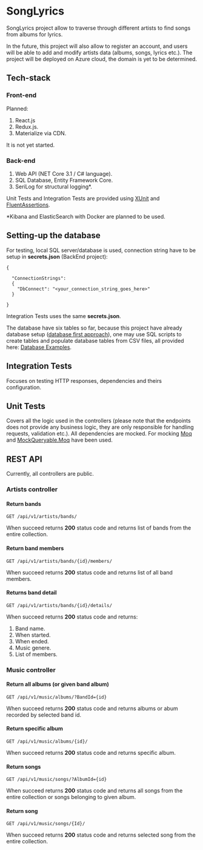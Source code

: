 # SongLyrics

SongLyrics project allow to traverse through different artists to find songs from albums for lyrics. 

In the future, this project will also allow to register an account, and users will be able to add and modify artists data (albums, songs, lyrics etc.). The project will be deployed on Azure cloud, the domain is yet to be determined.

## Tech-stack

### Front-end

Planned:

1. React.js
1. Redux.js.
1. Materialize via CDN.

It is not yet started.

### Back-end

1. Web API (NET Core 3.1 / C# language).
1. SQL Database, Entity Framework Core.
1. SeriLog for structural logging*.

Unit Tests and Integration Tests are provided using [XUnit](https://github.com/xunit/xunit) and [FluentAssertions](https://github.com/fluentassertions/fluentassertions).

*Kibana and ElasticSearch with Docker are planned to be used.

## Setting-up the database

For testing, local SQL server/database is used, connection string have to be setup in __secrets.json__ (BackEnd project):

```
{

  "ConnectionStrings": 
  {
    "DbConnect": "<your_connection_string_goes_here>"
  }

}
```

Integration Tests uses the same __secrets.json__.

The database have six tables so far, because this project have already database setup ([database first approach](https://entityframeworkcore.com/approach-database-first)), one may use SQL scripts to create tables and populate database tables from CSV files, all provided here: [Database Examples](https://github.com/TomaszKandula/SongLyrics/tree/master/DatabaseExamples).

## Integration Tests

Focuses on testing HTTP responses, dependencies and theirs configuration.

## Unit Tests

Covers all the logic used in the controllers (please note that the endpoints does not provide any business logic, they are only responsible for handling requests, validation etc.). All dependencies are mocked. For mocking [Moq](https://github.com/moq/moq4) and [MockQueryable.Moq](https://github.com/romantitov/MockQueryable) have been used. 

## REST API

Currently, all controllers are public.

### Artists controller

#### Return bands

```
GET /api/v1/artists/bands/
```

When succeed returns **200** status code and returns list of bands from the entire collection.

#### Return band members

```
GET /api/v1/artists/bands/{id}/members/
```

When succeed returns **200** status code and returns list of all band members.

#### Returns band detail

```
GET /api/v1/artists/bands/{id}/details/
```

When succeed returns **200** status code and returns:

1. Band name.
1. When started.
1. When ended.
1. Music genere.
1. List of members.

### Music controller

#### Return all albums (or given band album)

```
GET /api/v1/music/albums/?BandId={id}
```

When succeed returns **200** status code and returns albums or abum recorded by selected band id.

#### Return specific album

```
GET /api/v1/music/albums/{id}/
```

When succeed returns **200** status code and returns specific album.

#### Return songs

```
GET /api/v1/music/songs/?AlbumId={id}
```

When succeed returns **200** status code and returns all songs from the entire collection or songs belonging to given album.

#### Return song

```
GET /api/v1/music/songs/{Id}/
```

When succeed returns **200** status code and returns selected song from the entire collection.
